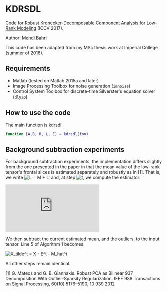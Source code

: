 # KDRSDL
Code for [Robust Kronecker-Decomposable Component Analysis for Low-Rank Modeling](https://arxiv.org/abs/1703.07886) (ICCV 2017).

Author: [Mehdi Bahri](http://bahri.io)

This code has been adapted from my MSc thesis work at Imperial College (summer of 2016).

## Requirements

* Matlab (tested on Matlab 2015a and later)
* Image Processing Toolbox for noise generation (`imnoise`)
* Control System Toolbox for discrete-time Silverster's equation solver (`dlyap`)

## How to use the code

The main function is kdrsdl.
```matlab
function [A,B, R, L, E] = kdrsdl(foo)
```

## Background subtraction experiments

For background subtraction experiments, the implementation differs slightly from the one presented in the paper in that the mean value of the low-rank tensor's frontal slices is estimated separately and robustly as in [1]. That is, we write ![L = M + L'](http://quicklatex.com/cache3/4b/ql_7ad77138d8fb1f2eea471eb16f7d514b_l3.png) and, at step ![t](http://quicklatex.com/cache3/8d/ql_5121a27906c28c9080bdc88d7480e28d_l3.png), we compute the estimator:

![M_hat^t = (1/N)*Sum_n(X_n - E_n^t)](http://latex.codecogs.com/gif.latex?%5Cmathbf%7B%5Chat%7BM%7D%5Et%7D%20%3D%20%5Cfrac%7B1%7D%7BN%7D%20%5Csum_n%20%28%5Cmathbf%7BX%7D_n%20-%20%5Cmathbf%7BE%7D_n%5Et%29)

We then subtract the current estimated mean, and the outliers, to the input tensor. Line 5 of Algorithm 1 becomes:

![X_tilde^t = X - E^t - M_hat^t](http://quicklatex.com/cache3/31/ql_cbe81c6fee4215c95790a8ea68cef331_l3.png)

All other steps remain identical.

[1] G. Mateos and G. B. Giannakis. Robust PCA as Bilinear 937 Decomposition With Outlier-Sparsity Regularization. IEEE 938 Transactions on Signal Processing, 60(10):5176–5190, 10 939 2012
